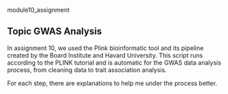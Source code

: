 module10_assignment

## Topic GWAS Analysis

In assignment 10, we used the Plink bioinformatic tool and its pipeline 
created by the Board Institute and Havard University. This script runs 
according to the PLINK tutorial and is automatic for the GWAS data analysis
process, from cleaning data to trait association analysis.

For each step, there are explanations to help me under the process better.
